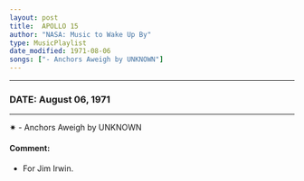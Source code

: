 ```yaml
---
layout: post
title:  APOLLO 15
author: "NASA: Music to Wake Up By"
type: MusicPlaylist
date_modified: 1971-08-06
songs: ["- Anchors Aweigh by UNKNOWN"]
---
```


----
### DATE: August 06, 1971
----
✷ - Anchors Aweigh by UNKNOWN

#### Comment:
* For Jim Irwin.



<br/>
<center>
	<a target="_blank"
	   href="https://twitter.com/intent/tweet?hashtags=Space,NASA,Playlist,NASAWakeupCalls,SpaceProgram&text={{ page.author}}, '{{ page.songs.first }}' {{ page.title }}, {{ page.date | date: '%B %d, %Y' }}. {{ site.url }}{{ page.url }} @nasawakeupcalls">
	   <i class="fab fa-twitter" alt="Tweet this page" style="font-size: 1.3em;"></i>
	</a>
	&nbsp; 	<i class="fas fa-user-astronaut" style="font-size: 1.5em;"></i> &nbsp;
    <a type="amzn" search="'- Anchors Aweigh by UNKNOWN'" category="popular music">
        <i class="fab fa-amazon" style="font-size: 1.3em;"></i>
    </a>
</center>
